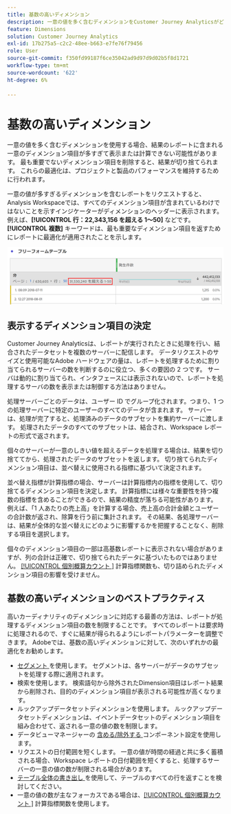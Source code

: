 ```yaml
---
title: 基数の高いディメンション
description: 一意の値を多く含むディメンションをCustomer Journey Analyticsがどのように処理するかについて説明します。
feature: Dimensions
solution: Customer Journey Analytics
exl-id: 17b275a5-c2c2-48ee-b663-e7fe76f79456
role: User
source-git-commit: f350fd99187f6ce35042ad9d97d9d02b5f8d1721
workflow-type: tm+mt
source-wordcount: '622'
ht-degree: 6%

---
```


# 基数の高いディメンション

一意の値を多く含むディメンションを使用する場合、結果のレポートに含まれる一意のディメンション項目が多すぎて表示または計算できない可能性があります。 最も重要でないディメンション項目を削除すると、結果が切り捨てられます。 これらの最適化は、プロジェクトと製品のパフォーマンスを維持するために行われます。

一意の値が多すぎるディメンションを含むレポートをリクエストすると、Analysis Workspaceでは、すべてのディメンション項目が含まれているわけではないことを示すインジケーターがディメンションのヘッダーに表示されます。 例えば、**[!UICONTROL 行：22,343,156 を超える 1～50]** などです。 **[!UICONTROL 複数]** キーワードは、最も重要なディメンション項目を返すためにレポートに最適化が適用されたことを示します。

![22,343,156 件中 1～50 件を表示する「more than」キーワードを示す、Workspaceのフリーフォームテーブル ](assets/high-cardinality.png)

## 表示するディメンション項目の決定

Customer Journey Analyticsは、レポートが実行されたときに処理を行い、結合されたデータセットを複数のサーバーに配信します。 データリクエストのサイズと使用可能なAdobe ハードウェアの量は、レポートを処理するために割り当てられるサーバーの数を判断するのに役立つ、多くの要因の 2 つです。 サーバは動的に割り当てられ、インタフェースには表示されないので、レポートを処理するサーバの数を表示または制御する方法はありません。

処理サーバーごとのデータは、ユーザー ID でグループ化されます。つまり、1 つの処理サーバーに特定のユーザーのすべてのデータが含まれます。 サーバーは、処理が完了すると、処理済みのデータのサブセットを集約サーバーに渡します。 処理されたデータのすべてのサブセットは、結合され、Workspace レポートの形式で返されます。

個々のサーバーが一意のしきい値を超えるデータを処理する場合は、結果を切り捨ててから、処理されたデータのサブセットを返します。 切り捨てられたディメンション項目は、並べ替えに使用される指標に基づいて決定されます。

並べ替え指標が計算指標の場合、サーバーは計算指標内の指標を使用して、切り捨てるディメンション項目を決定します。 計算指標には様々な重要性を持つ複数の指標を含めることができるので、結果の精度が落ちる可能性があります。 例えば、「1 人あたりの売上高」を計算する場合、売上高の合計金額とユーザーの合計数が返され、除算を行う前に集計されます。 その結果、各処理サーバーは、結果が全体的な並べ替えにどのように影響するかを把握することなく、削除する項目を選択します。

個々のディメンション項目の一部は高基数レポートに表示されない場合がありますが、列の合計は正確で、切り捨てられたデータに基づいたものではありません。 [[!UICONTROL  個別概算カウント ]](/help/components/calc-metrics/cm-adv-functions.md#approximate-count-distinct) 計算指標関数も、切り詰められたディメンション項目の影響を受けません。

## 基数の高いディメンションのベストプラクティス

高いカーディナリティのディメンションに対応する最善の方法は、レポートが処理するディメンション項目の数を制限することです。 すべてのレポートは要求時に処理されるので、すぐに結果が得られるようにレポートパラメーターを調整できます。 Adobeでは、基数の高いディメンションに対して、次のいずれかの最適化をお勧めします。

* [ セグメント ](/help/components/segments/seg-create.md) を使用します。 セグメントは、各サーバーがデータのサブセットを処理する際に適用されます。
* 検索を使用します。 検索語句から除外されたDimension項目はレポート結果から削除され、目的のディメンション項目が表示される可能性が高くなります。
* ルックアップデータセットディメンションを使用します。 ルックアップデータセットディメンションは、イベントデータセットのディメンション項目を組み合わせて、返される一意の値の数を制限します。
* データビューマネージャーの [ 含める/除外する ](/help/data-views/component-settings/include-exclude-values.md) コンポーネント設定を使用します。
* リクエストの日付範囲を短くします。 一意の値が時間の経過と共に多く蓄積される場合、Workspace レポートの日付範囲を短くすると、処理するサーバーの一意の値の数が制限される場合があります。
* [ テーブル全体の書き出し ](/help/analysis-workspace/export/export-cloud.md) を使用して、テーブルのすべての行を返すことを検討してください。
* 一意の値の数が主なフォーカスである場合は、[[!UICONTROL  個別概算カウント ]](/help/components/calc-metrics/cm-adv-functions.md#approximate-count-distinct) 計算指標関数を使用します。
